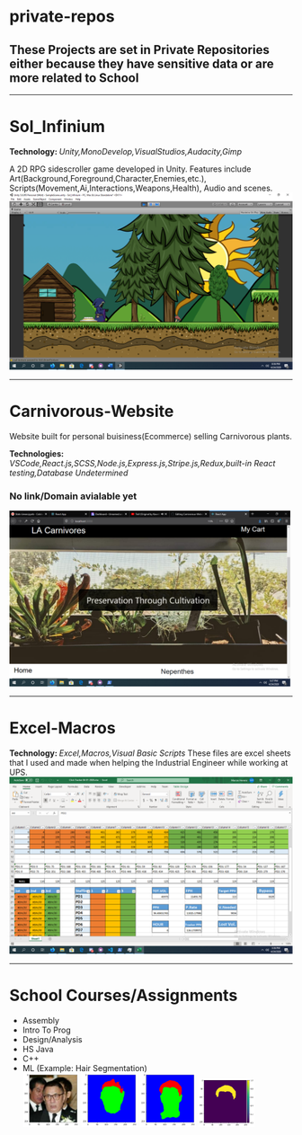 # private-repos
<h2>These Projects are set in Private Repositories either because they have sensitive data or are more related to School</h2>
<hr>
<h1>Sol_Infinium</h1>
<b>Technology: </b><i>Unity,MonoDevelop,VisualStudios,Audacity,Gimp</i>

A 2D RPG sidescroller game developed in Unity. Features include Art(Background,Foreground,Character,Enemies,etc.), Scripts(Movement,Ai,Interactions,Weapons,Health), Audio and scenes.
<img src="Images/Screenshot%202020-04-24%2020.36.06.png">
<hr>
<h1>Carnivorous-Website</h1>
Website built for personal buisiness(Ecommerce) selling Carnivorous plants.

<b>Technologies: </b><i>VSCode,React.js,SCSS,Node.js,Express.js,Stripe.js,Redux,built-in React testing,Database Undetermined</i>

<h3>No link/Domain avialable yet</h3>

<img src="Images/Screenshot%202020-04-24%2017.27.22.png" width = "500">
<hr>
<h1>Excel-Macros</h1>
<b>Technology: </b><i>Excel,Macros,Visual Basic Scripts</i>
These files are excel sheets that I used and made when helping the Industrial Engineer while working at UPS.

<img src="Images/Screenshot%202020-04-24%2015.36.58.png">
<hr>
<h1>School Courses/Assignments</h1>
<ul>
  <li>Assembly</li>
  <li>Intro To Prog</li>
  <li>Design/Analysis</li>
  <li>HS Java</li>
  <li>C++</li>
  <li>ML (Example: Hair Segmentation)</li>
  <img src="Images/ML1.png" width = "100">
  <img src="Images/ML2.png" width = "100">
  <img src="Images/ML3.png" width = "100">
  <img src="Images/ML4.png" width = "100">
</ul>
